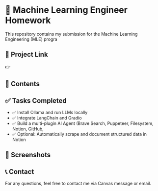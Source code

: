 # 🧠 Machine Learning Engineer Homework

This repository contains my submission for the Machine Learning Engineering (MLE) progra

## 🔗 Project Link

👉 

## 📁 Contents


## ✅ Tasks Completed

- ✅ Install Ollama and run LLMs locally
- ✅ Integrate LangChain and Gradio
- ✅ Build a multi-plugin AI Agent (Brave Search, Puppeteer, Filesystem, Notion, GitHub,
- ✅ Optional: Automatically scrape and document structured data in Notion

## 📸 Screenshots



## 📞 Contact

For any questions, feel free to contact me via Canvas message or email.
